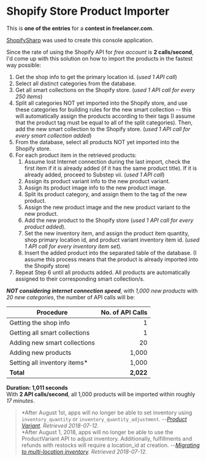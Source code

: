 # Shopify Store Product Importer
This is **one of the entries** for a **contest in freelancer.com**.

[ShopifySharp](https://github.com/nozzlegear/ShopifySharp)</b> was used to create this console application.

Since the rate of using the Shopify API for *free account* is **2 calls/second**, I'd come up with this solution on how to import the products in the fastest way possible:
1. Get the shop info to get the primary location id. (*used 1 API call*)
2. Select all distinct categories from the database.
3. Get all smart collections on the Shopify store. (*used 1 API call for every 250 items*)
4. Split all categories NOT yet imported into the Shopify store, and use these categories for building rules for the new smart collection -- this will automatically assign the products according to their tags (I assume that the product tag must be equal to all of the split categories). Then, add the new smart collection to the Shopify store. (*used 1 API call for every smart collection added*)
5. From the database, select all products NOT yet imported into the Shopify store.  
6. For each product item in the retrieved products:  
    1. Assume lost Internet connection during the last import, check the first item if it is already added (if it has the same product title). If it is already added, proceed to Substep vii. (*used 1 API call*)   
    2. Assign its product variant info to the new product variant.  
    3. Assign its product image info to the new product image.  
    4. Split its product category, and assign them to the tag of the new product.  
    5. Assign the new product image and the new product variant to the new product.  
    6. Add the new product to the Shopify store (*used 1 API call for every product added*).  
    7. Set the new inventory item, and assign the product item quantity, shop primary location id, and product variant inventory item id. (*used 1 API call for every inventory item set*).  
    8. Insert the added product into the separated table of the database. (I assume this process means that the product is already imported into the Shopify store)
7. Repeat Step 6 until all products added. All products are automatically assigned to their corresponding smart collection/s.

***NOT considering internet connection speed***, with *1,000 new products* with *20 new categories*, the number of API calls will be:

Procedure | No. of API Calls
--- | ---:
Getting the shop info | 1
Getting all smart collections | 1
Adding new smart collections | 20
Adding new products | 1,000
Setting all inventory items* | 1,000
**Total** | **2,022**

**Duration: 1,011 seconds**  
With **2 API calls/second**, all 1,000 products will be imported within roughly *17 minutes*.

> \*After August 1st, apps will no longer be able to set inventory using `inventory_quantity` or `inventory_quantity_adjustment`.
> --<cite>[Product Variant](https://help.shopify.com/en/api/reference/products/product_variant). Retrieved 2018-07-12.</cite>  
> \*After August 1, 2018, apps will no longer be able to use the ProductVariant API to adjust inventory. Additionally, fulfillments and refunds with restocks will require a location_id at creation.
> --<cite>[Migrating to multi-location inventory](https://help.shopify.com/en/api/guides/inventory-migration-guide). Retrieved 2018-07-12.</cite>
